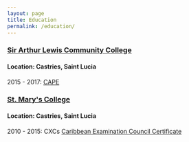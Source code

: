 ```yaml
---
layout: page
title: Education
permalink: /education/
---
```


### [Sir Arthur Lewis Community College](http://www.salcc.edu.lc/)

#### Location: Castries, Saint Lucia

2015 - 2017: [CAPE](https://www.cxc.org/examinations/cape/)

### [St. Mary&#39;s College](https://en.wikipedia.org/wiki/Saint_Mary%27s_College_(Saint_Lucia))

#### Location: Castries, Saint Lucia

2010 - 2015: CXCs [Caribbean Examination Council Certificate](http://www.cxc.org/)
